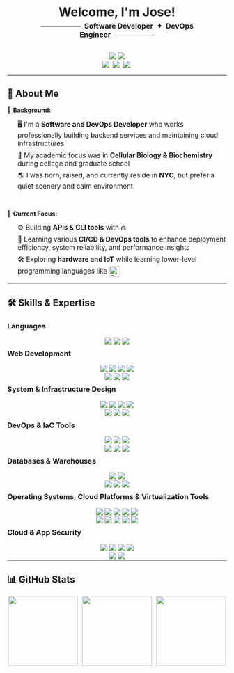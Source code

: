 <h1 align="center" style="text-align: center; border-bottom: none; margin-bottom: 0px;"> Welcome, I'm Jose! </h1>

<div align="center" style="display: flex; align-items: center; justify-content: center; ext-align:center; ">
    <h3 align="center" style="margin-top: 5px; font-weight: bold; text-align:center;">
        ────────&nbsp;&nbsp;Software Developer&nbsp;&nbsp;✦&nbsp;&nbsp;DevOps Engineer&nbsp;&nbsp;────────  
    </h3>
</div>

<p align="center">
    <a href="https://reactjs-resume-a4406.web.app" target="_blank"><img src="https://custom-icon-badges.demolab.com/badge/Website-000000?style=for-the-badge&logo=web"></a>
    <a href="https://raw.githubusercontent.com/jtpgmr/jtpgmr.github.io/dev/about-me/docs/jlc_resume.pdf" target="_blank"><img src="https://img.shields.io/badge/Resume-000000?style=for-the-badge&logo=superuser"></a>
    <br />
    <a href="https://linkedin.com/in/jose-luis-cruz-jr" target="_blank"><img src="https://custom-icon-badges.demolab.com/badge/LinkedIn-0A66C2?style=for-the-badge&logo=linkedin-white&logoColor=white"></a>&nbsp;
    <a href="mailto:jtpgmr@gmail.com" target="_blank"><img src="https://custom-icon-badges.demolab.com/badge/GMail-ffffff?style=for-the-badge&logo=Gmail_icon"></a>&nbsp;
    <a href="https://github.com/jtpgmr" target="_blank"><img src="https://img.shields.io/github/followers/jtpgmr?style=for-the-badge&logo=github&label=Follow"></a>&nbsp;
</p>

---

## 🔎 **About Me**

📖 **Background:**

<ul>
    <li style="font-size: 1.1em; list-style-type: none; margin: 7.5 0px;"> 🖥️ I'm a <strong>Software and DevOps Developer</strong> who works professionally building backend services and maintaining cloud infrastructures</li>
    <li style="font-size: 1.1em; list-style-type: none; margin: 7.5 0px;">🦠 My academic focus was in <strong>Cellular Biology & Biochemistry</strong> during college and graduate school</li>  
    <li style="font-size: 1.1em; list-style-type: none; margin: 7.5 0px;">🌎 I was born, raised, and currently reside in <strong>NYC</strong>, but prefer a quiet scenery and calm environment</li>
</ul>

<br />

🔭 **Current Focus:**

<ul>
    <li style="font-size: 1.1em; list-style-type: none; margin: 7.5 0px;">
        ⚙️ Building <strong>APIs & CLI tools</strong> with 
        <a href="https://go.dev/" target="_blank">
            <img src="https://upload.wikimedia.org/wikipedia/commons/0/05/Go_Logo_Blue.svg" alt="Go Logo" height="12.5px">
        </a>
    </li>    
    <li style="font-size: 1.1em; list-style-type: none; margin: 7.5 0px;">🔗 Learning various <strong> CI/CD & DevOps tools</strong> to enhance deployment efficiency, system reliability, and performance insights</li>  
    <li style="font-size: 1.1em; list-style-type: none; margin: 7.5 0px;">
        🛠️ Exploring <strong>hardware and IoT</strong> while learning lower-level programming languages like
        <a href="https://devdocs.io/cpp/" target="_blank">
            <img src="https://upload.wikimedia.org/wikipedia/commons/1/18/ISO_C++_Logo.svg" alt="C++ Logo" height="25px" style="vertical-align: middle;">
        </a>
    </li>
</ul>

---

## 🛠️ **Skills & Expertise**

### **Languages**

<!-- anchor tags must be tightly wrapped around img tags (with no spaces) to prevent underlining in markdown preview and GitHub -->
<p align="center" style="justify-content: center; align-items: center; margin-bottom: -15px">
    <a href="https://developer.mozilla.org/en-US/docs/Web/JavaScript" ><img src="https://img.shields.io/badge/JavaScript-F0DB4F?style=for-the-badge&logo=javascript&logoColor=323330"></a>
    <a href="https://www.typescriptlang.org/" target="_blank"><img src="https://img.shields.io/badge/TypeScript-3178C6?style=for-the-badge&logo=typescript&logoColor=FFFFFF"></a>
    <a href="https://docs.python.org/3/" target="_blank"><img src="https://img.shields.io/badge/Python-4B8BBE?style=for-the-badge&logo=python&logoColor=FFD43B"></a>
</p>

### **Web Development**

<p align="center" style="justify-content: center; align-items: center; margin-bottom: -15px">
    <a href="https://react.dev/" target="_blank"><img src="https://img.shields.io/badge/React-000000?style=for-the-badge&logo=react&logoColor=61DBFB"></a>
    <a href="https://vite.dev/" target="_blank"><img src="https://img.shields.io/badge/Vite-646CFF?style=for-the-badge&logo=Vite&logoColor=ffd11a"></a>
    <a href="https://nextjs.org/" target="_blank"><img src="https://img.shields.io/badge/Next.js-000000?style=for-the-badge&logo=next.js&logoColor=white"></a>
    <a href="https://redux.js.org/" target="_blank"><img src="https://img.shields.io/badge/Redux-764ABC?style=for-the-badge&logo=redux&logoColor=white"></a>
    <br />
    <a href="https://expressjs.com/" target="_blank"><img src="https://img.shields.io/badge/Express.js-000000?style=for-the-badge&logo=express&logoColor=white"></a>
    <a href="https://www.djangoproject.com/" target="_blank"><img src="https://img.shields.io/badge/Django-092E20?style=for-the-badge&logo=django&logoColor=white"></a>
    <a href="https://flask.palletsprojects.com/" target="_blank"><img src="https://img.shields.io/badge/Flask-000000?style=for-the-badge&logo=flask&logoColor=white"></a>
</p>

### **System & Infrastructure Design**

<p align="center" style="justify-content: center; align-items: center; margin-bottom: -15px">
    <a href="https://aws.amazon.com/vpc/" target="_blank"><img src="https://img.shields.io/badge/VPC-232F3E?style=for-the-badge&logo=amazonwebservices&logoColor=white"></a>
    <a href="https://aws.amazon.com/ec2/" target="_blank"><img src="https://img.shields.io/badge/AWS_EC2-FF9900?style=for-the-badge&logo=amazonec2&logoColor=white"></a> 
    <a href="https://aws.amazon.com/lambda/" target="_blank"><img src="https://img.shields.io/badge/AWS_Lambda-FF9900?style=for-the-badge&logo=awslambda&logoColor=white"></a>
    <a href="https://aws.amazon.com/fargate/" target="_blank"><img src="https://img.shields.io/badge/AWS_Fargate-FF9900?style=for-the-badge&logo=awsfargate&logoColor=white"></a>
    <br />
    <a href="https://aws.amazon.com/sqs/" target="_blank"><img src="https://img.shields.io/badge/SQS-FF4F8B?style=for-the-badge&logo=amazonwebservices&logoColor=white"></a>
    <a href="https://aws.amazon.com/sns/" target="_blank"><img src="https://img.shields.io/badge/SNS-FF4F8B?style=for-the-badge&logo=amazonwebservices&logoColor=white"></a>
    <a href="https://www.rabbitmq.com/" target="_blank"><img src="https://img.shields.io/badge/RabbitMQ-FF6600?style=for-the-badge&logo=rabbitmq&logoColor=white"></a>
</p>

### **DevOps & IaC Tools**

<p align="center" style="justify-content: center; align-items: center; margin-bottom: -15px">
    <a href="https://www.docker.com/" target="_blank"><img src="https://img.shields.io/badge/Docker-2496ED?style=for-the-badge&logo=docker&logoColor=white"></a>
    <a href="https://github.com/features/actions" target="_blank"><img src="https://img.shields.io/badge/Actions-000000?style=for-the-badge&logo=github&logoColor=white"></a>
    <a href="https://kubernetes.io/" target="_blank"><img src="https://img.shields.io/badge/Kubernetes-326CE5?style=for-the-badge&logo=kubernetes&logoColor=white"></a>
    <br />
    <a href="https://aws.amazon.com/codebuild/" target="_blank"><img src="https://img.shields.io/badge/CodeBuild-402C54?style=for-the-badge&logo=amazonwebservices&logoColor=white"></a>
    <a href="https://aws.amazon.com/codepipeline/" target="_blank"><img src="https://img.shields.io/badge/CodePipeline-402c54?style=for-the-badge&logo=amazonwebservices&logoColor=white"></a>
    <a href="https://aws.amazon.com/cloudformation/" target="_blank"><img src="https://img.shields.io/badge/CloudFormation-e60073?style=for-the-badge&logo=amazonwebservices&logoColor=white"></a>
</p>

### **Databases & Warehouses**

<p align="center" style="justify-content: center; align-items: center; margin-bottom: -15px">
    <a href="https://www.postgresql.org/" target="_blank"><img src="https://img.shields.io/badge/PostgreSQL-316192?style=for-the-badge&logo=postgresql&logoColor=white"></a>
    <a href="https://www.microsoft.com/sql-server" target="_blank"><img src="https://custom-icon-badges.demolab.com/badge/Microsoft_SQL_Server-cccccc?style=for-the-badge&logo=microsoft-sql-server-icon&logoColor=CC2927"></a>
    <br />
    <a href="https://www.mysql.com/" target="_blank"><img src="https://img.shields.io/badge/MySQL-00758f?style=for-the-badge&logo=mysql&logoColor=white"></a>
    <a href="https://www.mongodb.com/" target="_blank"><img src="https://img.shields.io/badge/MongoDB-00684A?style=for-the-badge&logo=mongodb&logoColor=white"></a>
    <a href="https://www.snowflake.com/" target="_blank"><img src="https://img.shields.io/badge/Snowflake-29B5E8?style=for-the-badge&logo=snowflake&logoColor=white"></a>
</p>

### **Operating Systems, Cloud Platforms & Virtualization Tools**

<p align="center" style="justify-content: center; align-items: center; margin-bottom: -15px">
    <a href="https://www.microsoft.com/windows/windows-11?" target="_blank"><img src="https://img.shields.io/badge/Windows_10/11-0078D6?style=for-the-badge&logo=data:image/svg+xml;base64,PHN2ZyB4bWxucz0iaHR0cDovL3d3dy53My5vcmcvMjAwMC9zdmciIHZpZXdCb3g9IjAgMCAyMyAyMyI+PHBhdGggZmlsbD0iI2YzZjNmMyIgZD0iTTAgMGgyM3YyM0gweiIvPjxwYXRoIGZpbGw9IiNmMzUzMjUiIGQ9Ik0xIDFoMTB2MTBIMXoiLz48cGF0aCBmaWxsPSIjODFiYzA2IiBkPSJNMTIgMWgxMHYxMEgxMnoiLz48cGF0aCBmaWxsPSIjMDVhNmYwIiBkPSJNMSAxMmgxMHYxMEgxeiIvPjxwYXRoIGZpbGw9IiNmZmJhMDgiIGQ9Ik0xMiAxMmgxMHYxMEgxMnoiLz48L3N2Zz4="></a>
    <a href="https://ubuntu.com/" target="_blank"><img src="https://img.shields.io/badge/Ubuntu-E95420?style=for-the-badge&logo=ubuntu&logoColor=white"></a>
    <a href="https://fedoraproject.org/" target="_blank"><img src="https://img.shields.io/badge/Fedora-51A2DA?style=for-the-badge&logo=fedora&logoColor=white"></a>
    <a href="https://www.centos.org/" target="_blank"><img src="https://img.shields.io/badge/CentOS-262577?style=for-the-badge&logo=centos&logoColor=white"></a>
    <a href="https://alpinelinux.org/" target="_blank"><img src="https://img.shields.io/badge/Alpine-0D597F?style=for-the-badge&logo=alpinelinux&logoColor=white"></a>
    <br />
    <a href="https://aws.amazon.com/" target="_blank"><img src="https://img.shields.io/badge/AWS-232F3E?style=for-the-badge&logo=amazonwebservices&logoColor=white"></a>
    <a href="https://azure.microsoft.com" target="_blank"><img src="https://custom-icon-badges.demolab.com/badge/Azure-0078D6?style=for-the-badge&logo=microsoft_azure&logoColor=white"></a>
    <a href="https://learn.microsoft.com/windows/wsl/about" target="_blank"><img src="https://img.shields.io/badge/WSL-0078D6?style=for-the-badge&logo=linux&logoColor=black"></a>
    <a href="https://canonical.com/multipass" target="_blank"><img src="https://img.shields.io/badge/Multipass-E95420?style=for-the-badge&logo=ubuntu&logoColor=white"></a>
    <a href="https://www.virtualbox.org/" target="_blank"><img src="https://img.shields.io/badge/VirtualBox-2F61B4?style=for-the-badge&logo=virtualbox&logoColor=white"></a>
</p>

### **Cloud & App Security**

<p align="center" style="justify-content: center; align-items: center; margin-bottom: -15px">
    <a href="https://learn.microsoft.com/azure/architecture/aws-professional/security-identity" target="_blank"><img src="https://custom-icon-badges.demolab.com/badge/IAM_/_RBAC-232F3E?style=for-the-badge&logo=user&logoColor=white"></a>
    <a href="https://jwt.io/introduction" target="_blank"><img src="https://img.shields.io/badge/JWT-000000?style=for-the-badge&logo=json-web-tokens&logoColor=white"></a>
    <a href="https://auth0.com/" target="_blank"><img src="https://img.shields.io/badge/Auth0-EB5424?style=for-the-badge&logo=auth0&logoColor=white"></a> 
    <a href="https://clerk.com/" target="_blank"><img src="https://img.shields.io/badge/Clerk-000000?style=for-the-badge&logo=clerk&logoColor=white"></a>
    <br />
    <a href="https://aws.amazon.com/secrets-manager/" target="_blank"><img src="https://img.shields.io/badge/Secrets_Manager-DD344C?style=for-the-badge&logo=amazonwebservices&logoColor=white"></a>
    <a href="https://www.cloudflare.com/learning/access-management/what-is-ssh/#:~:text=What-is-the-Secure-Shell,and-encrypt-connections-between-devices" target="_blank"><img src="https://img.shields.io/badge/SSH-000000?style=for-the-badge&logo=keeweb&logoColor=white"></a> 
</p>

---

## 📊 **GitHub Stats**

<p align="center" style="display: flex; flex-wrap: wrap; justify-content: center; gap: 10px;">
    <img src="https://github-readme-stats.vercel.app/api?username=jtpgmr&show_icons=true&theme=dark&count_private=true" height="160px">
    <img src="https://github-readme-streak-stats.herokuapp.com/?user=jtpgmr&theme=dark" height="160px">
    <img src="https://github-readme-activity-graph.vercel.app/graph?username=jtpgmr&theme=github-dark" height="160px">
</p>
